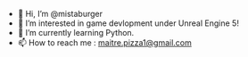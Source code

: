 - 👋 Hi, I’m @mistaburger
- 👀 I’m interested in game devlopment under Unreal Engine 5! 
- 🌱 I’m currently learning Python.
- 📫 How to reach me : maitre.pizza1@gmail.com

<!---
mistaburger/mistaburger is a ✨ special ✨ repository because its `README.md` (this file) appears on your GitHub profile.
You can click the Preview link to take a look at your changes.
--->
